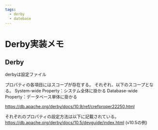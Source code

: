 ```yaml
---
tags:
  - derby
  - datebase
---
```

# Derby実装メモ

## Derby
derbyは設定ファイル

プロパティの各項目にはスコープが存在する。
それぞれ、以下のスコープとなる。
System-wide Property：システム全体に掛かる
Database-wide Property：データベース単体に掛かる

https://db.apache.org/derby/docs/10.9/ref/crefproper22250.html

それぞれのプロパティの設定方法は以下に記載されている。
https://db.apache.org/derby/docs/10.5/devguide/index.html (v10.5の例)



